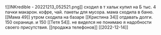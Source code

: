 ![[INKredible - 20221213_052521.png]]
сходил в т хальк купил на Б тыс. 4 пачки макарон. кофре, чай. пакеты для мусора.
мама сходила в баню.[[Мама 49]] утром сходила на базаре [[Кристина 34]] отдавать долги. 150 охранице. и 150 [[Тетя 54]].
не виделся не понимаю я надобности своего присутствия.
[[продажа телефонов]]
[[2022-12-14]]